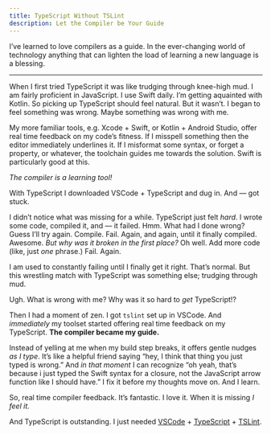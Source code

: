 ```yaml
---
title: TypeScript Without TSLint
description: Let the Compiler be Your Guide
---
```


I’ve learned to love compilers as a guide. In the ever-changing world of technology anything that can lighten the load of learning a new language is a blessing.

----

When I first tried TypeScript it was like trudging through knee-high mud. I am fairly proficient in JavaScript. I use Swift daily. I’m getting aquainted with Kotlin. So picking up TypeScript should feel natural. But it wasn’t. I began to feel something was wrong. Maybe something was wrong with me.

My more familiar tools, e.g. Xcode + Swift, or Kotlin + Android Studio, offer real time feedback on my code’s fitness. If I misspell something then the editor immediately underlines it. If I misformat some syntax, or forget a property, or whatever, the toolchain guides me towards the solution. Swift is particularly good at this.

_The compiler is a learning tool!_

With TypeScript I downloaded VSCode + TypeScript and dug in. And — got stuck.

I didn’t notice what was missing for a while. TypeScript just felt _hard_. I wrote some code, compiled it, and — it failed. Hmm. What had I done wrong? Guess I’ll try again. Compile. Fail. Again, and again, until it finally compiled. Awesome. _But why was it broken in the first place?_ Oh well. Add more code (like, just _one_ phrase.) Fail. Again.

I am used to constantly failing until I finally get it right. That’s normal. But this wrestling match with TypeScript was something else; trudging through mud.

Ugh. What is wrong with me? Why was it so hard to _get_ TypeScript!?

Then I had a moment of zen. I got `tslint` set up in VSCode. And _immediately_ my toolset started offering real time feedback on my TypeScript. **The compiler became my guide.**

Instead of yelling at me when my build step breaks, it offers gentle nudges _as I type_. It’s like a helpful friend saying “hey, I think that thing you just typed is wrong.” And _in that moment_ I can recognize “oh yeah, that’s because i just typed the Swift syntax for a closure, not the JavaScript arrow function like I should have.” I fix it before my thoughts move on. And I learn.

So, real time compiler feedback. It’s fantastic. I love it. When it is missing _I feel it._

And TypeScript is outstanding. I just needed [VSCode](https://github.com/Microsoft/vscode) + [TypeScript](http://www.typescriptlang.org) + [TSLint](https://github.com/Microsoft/vscode-tslint).
